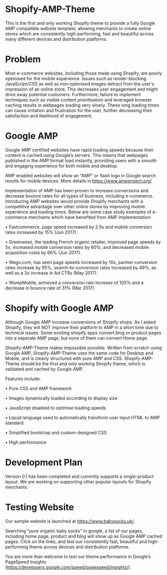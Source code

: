 # Shopify-AMP-Theme
This is the first and only working Shopify theme to provide a fully Google AMP compatible website template, allowing merchants to create online stores which are consistently high-performing, fast and beautiful across many different devices and distribution platforms.

# Problem
Most e-commerce websites, including those made using Shopify, are poorly optimised for the mobile experience. Issues such as render-blocking JavaScript/CSS as well as non-optimised images detract from the user’s impression of an online store. This decreases user engagement and might drive away potential customers. Furthermore, failure to implement techniques such as visible content prioritisation and leveraged browser caching results in webpages loading very slowly. These long loading times can cause irritation and frustration for the user, further decreasing their satisfaction and likelihood of engagement. 

# Google AMP
Google AMP certified websites have rapid loading speeds because their content is cached using Google’s servers. This means that webpages published in the AMP format load instantly, providing users with a smooth and engaging experience for both mobile and desktop. 

AMP enabled websites will show an “AMP” or flash logo in Google search results for mobile devices. More details in https://www.ampproject.org/

Implementation of AMP has been proven to increase conversions and decrease bounce rates for all types of business, including e-commerce. Introducing AMP websites would provide Shopify merchants with a competitive advantage over other online stores by improving mobile experience and loading times. Below are some case study examples of e-commerce merchants which have benefited from AMP implementation: 

•	Fastcommerce, page speed increased by 2.5x and mobile conversion rates increased by 15% (Jun 2017).

•	Greenweez, the leading French organic retailer, improved page speeds by 5x, increased mobile conversion rates by 80%, and decreased mobile acquisition costs by 66% (Jun 2017). 

•	Wego.com, has seen page speeds increased by 10x, partner conversion rates increase by 95%, search-to-conversion rates increased by 49%, as well as a 3x increase in Ad CTRs (May 2017). 

•	WompMobile, achieved a conversion rate increase of 105% and a decrease in bounce rate of 31% (Mar 2017). 


# Shopify with Google AMP
Although Google AMP increase conversions of Shopify shops. As I asked Shopify, they will NOT improve their platform to AMP in a short time due to technical issues. Some existing shopify apps convert blog or product pages into a seperate AMP page, but none of them can convert Home page.

Shopify-AMP-Theme makes impossible possible. Written from scratch using Google AMP, Shopify-AMP-Theme uses the same code for Desktop and Mobile, and is clearly structured with pure AMP and CSS. Shopify-AMP-Theme should be the first and only working Shopify theme, which is validated and cached by Google AMP.

Features include:

•	Pure CSS and AMP framework

•	Images dynamically loaded according to display size

•	JavaScript disabled to optimise loading speeds

•	Liquid language used to automatically transform user input HTML to AMP standard 

•	Simplified bootstrap and custom-designed CSS

•	High performance


# Development Plan
Version 0.1 has been completed and currently supports a single-product layout. We are working on supporting other popular layouts for Shopify merchants. 

# Testing Website
Our sample website is launched at https://www.babysocks.uk/. 

Searching "pure organic baby socks" in google, a list of our pages, including home page, product and blog will show up as Google AMP cached pages. Click on the links, and test our consistently fast, beautiful and high-performing theme across devices and distribution platforms.

You are more than welcome to test our theme performance in Google’s PageSpeed Insights (https://developers.google.com/speed/pagespeed/insights/). 





